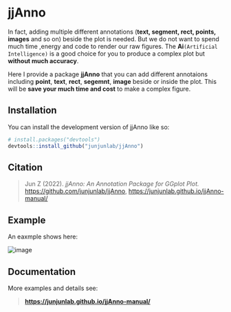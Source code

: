 
# jjAnno

<!-- badges: start -->
<!-- badges: end -->

In fact, adding multiple different annotations (**text, segment, rect, points, images** and so on) beside the plot is needed. But we do not want to spend much time ,energy and code to render our raw figures. The **Ai**`(Artificial Intelligence)` is a good choice for you to produce a complex plot but **without much accuracy**.

Here I provide a package **jjAnno** that you can add different annotaions including **point**, **text**, **rect**, **segemnt**, **image** beside or inside the plot. This will be **save your much time and cost** to make a complex figure.

## Installation

You can install the development version of jjAnno like so:

``` r
# install.packages("devtools")
devtools::install_github("junjunlab/jjAnno")
```

## Citation

> Jun Z (2022). *jjAnno: An Annotation Package for GGplot Plot.*  https://github.com/junjunlab/jjAnno, https://junjunlab.github.io/jjAnno-manual/

## Example

An eaxmple shows here:

![image](https://user-images.githubusercontent.com/64965509/179390758-cb5d89cc-efdf-4bf1-9eae-e6a537f6f044.png)

## Documentation

More examples and details see:

> **https://junjunlab.github.io/jjAnno-manual/**
